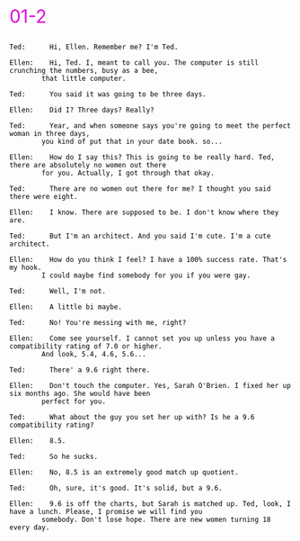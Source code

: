 <font color="#dd00dd" size=6>01-2</font><br />

```

```
<font color="#000000" style="background: white">

    Ted:      Hi, Ellen. Remember me? I'm Ted.

    Ellen:    Hi, Ted. I, meant to call you. The computer is still crunching the numbers, busy as a bee,
            that little computer.

    Ted:      You said it was going to be three days.

    Ellen:    Did I? Three days? Really?

    Ted:      Year, and when someone says you're going to meet the perfect woman in three days,
            you kind of put that in your date book. so...

    Ellen:    How do I say this? This is going to be really hard. Ted, there are absolutely no women out there
            for you. Actually, I got through that okay.

    Ted:      There are no women out there for me? I thought you said there were eight.

    Ellen:    I know. There are supposed to be. I don't know where they are.

    Ted:      But I'm an architect. And you said I'm cute. I'm a cute architect.

    Ellen:    How do you think I feel? I have a 100% success rate. That's my hook.
            I could maybe find somebody for you if you were gay.

    Ted:      Well, I'm not.

    Ellen:    A little bi maybe.

    Ted:      No! You're messing with me, right?

    Ellen:    Come see yourself. I cannot set you up unless you have a compatibility rating of 7.0 or higher.
            And look, 5.4, 4.6, 5.6...

    Ted:      There' a 9.6 right there.

    Ellen:    Don't touch the computer. Yes, Sarah O'Brien. I fixed her up six months ago. She would have been
            perfect for you.

    Ted:      What about the guy you set her up with? Is he a 9.6 compatibility rating?

    Ellen:    8.5.

    Ted:      So he sucks.

    Ellen:    No, 8.5 is an extremely good match up quotient.

    Ted:      Oh, sure, it's good. It's solid, but a 9.6.

    Ellen:    9.6 is off the charts, but Sarah is matched up. Ted, look, I have a lunch. Please, I promise we will find you
            somebody. Don't lose hope. There are new women turning 18 every day.

</font>
